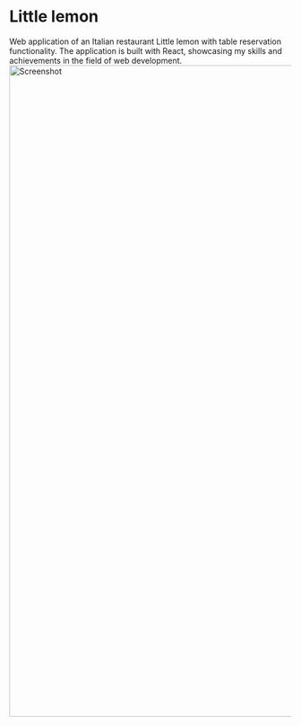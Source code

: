 # Little lemon
Web application of an Italian restaurant Little lemon with table reservation functionality.
The application is built with React, showcasing my skills and achievements in the field of web development.
<img width="1160" alt="Screenshot" src="https://github.com/belskiMikalai/little-lemon/src/assets/screenshots/website.png">